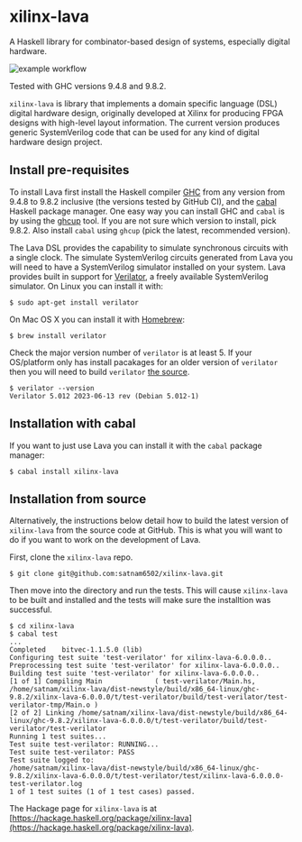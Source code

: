 # xilinx-lava
A Haskell library for combinator-based design of systems, especially digital hardware.

![example workflow](https://github.com/satnam6502/xilinx-lava/actions/workflows/lava-ci.yml/badge.svg)

Tested with GHC versions 9.4.8 and 9.8.2.

`xilinx-lava` is library that implements a domain specific language (DSL) digital hardware design, originally developed at Xilinx for producing FPGA designs with high-level layout information. The current version produces generic SystemVerilog code that can be used for any kind of digital hardware design project.

## Install pre-requisites
To install Lava first install the Haskell compiler [GHC](https://www.haskell.org/ghc/download.html) from any version from 9.4.8 to 9.8.2 inclusive (the versions tested by GitHub CI), and the [cabal](https://www.haskell.org/cabal/) Haskell package manager. One easy way you can install GHC and `cabal` is by using the [ghcup](https://www.haskell.org/ghcup/) tool. If you are not sure which version to install, pick 9.8.2. Also install `cabal` using `ghcup` (pick the latest, recommended version).

The Lava DSL provides the capability to simulate synchronous circuits with a single clock. The simulate SystemVerilog circuits generated from Lava you will need to have a SystemVerilog simulator installed on your system. Lava provides built in support for [Verilator](https://www.veripool.org/verilator/), a freely available SystemVerilog simulator. On Linux you can install it with:

```console
$ sudo apt-get install verilator
```

On Mac OS X you can install it with [Homebrew](https://brew.sh/):

```console
$ brew install verilator
```

Check the major version number of `verilator` is at least 5. If your OS/platform only has install pacakages for an older version of `verilator` then you will need to build `verilator` [the source](https://github.com/verilator/verilator).

```console
$ verilator --version
Verilator 5.012 2023-06-13 rev (Debian 5.012-1)
```

## Installation with cabal
If you want to just use Lava you can install it with the `cabal` package manager:

```console
$ cabal install xilinx-lava
```

## Installation from source
Alternatively, the instructions below detail how to build the latest version of `xilinx-lava` from the source code at GitHub. This is what you will want to do if you want to work on the development of Lava.

First, clone the `xilinx-lava` repo.

```console
$ git clone git@github.com:satnam6502/xilinx-lava.git
```

Then move into the directory and run the tests. This will cause `xilinx-lava` to be built and installed and the tests will make sure the installtion was successful.

```console
$ cd xilinx-lava
$ cabal test
...
Completed    bitvec-1.1.5.0 (lib)
Configuring test suite 'test-verilator' for xilinx-lava-6.0.0.0..
Preprocessing test suite 'test-verilator' for xilinx-lava-6.0.0.0..
Building test suite 'test-verilator' for xilinx-lava-6.0.0.0..
[1 of 1] Compiling Main             ( test-verilator/Main.hs, /home/satnam/xilinx-lava/dist-newstyle/build/x86_64-linux/ghc-9.8.2/xilinx-lava-6.0.0.0/t/test-verilator/build/test-verilator/test-verilator-tmp/Main.o )
[2 of 2] Linking /home/satnam/xilinx-lava/dist-newstyle/build/x86_64-linux/ghc-9.8.2/xilinx-lava-6.0.0.0/t/test-verilator/build/test-verilator/test-verilator
Running 1 test suites...
Test suite test-verilator: RUNNING...
Test suite test-verilator: PASS
Test suite logged to:
/home/satnam/xilinx-lava/dist-newstyle/build/x86_64-linux/ghc-9.8.2/xilinx-lava-6.0.0.0/t/test-verilator/test/xilinx-lava-6.0.0.0-test-verilator.log
1 of 1 test suites (1 of 1 test cases) passed.
```

The Hackage page for `xilinx-lava` is at [https://hackage.haskell.org/package/xilinx-lava](https://hackage.haskell.org/package/xilinx-lava).
